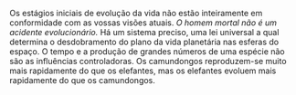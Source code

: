 ﻿Os estágios iniciais de evolução da vida não estão inteiramente em conformidade com as vossas visões atuais. <em>O homem mortal não é um acidente evolucionário.</em> Há um sistema preciso, uma lei universal a qual determina o desdobramento do plano da vida planetária nas esferas do espaço. O tempo e a produção de grandes números de uma espécie não são as influências controladoras. Os camundongos reproduzem-se muito mais rapidamente do que os elefantes, mas os elefantes evoluem mais rapidamente do que os camundongos.